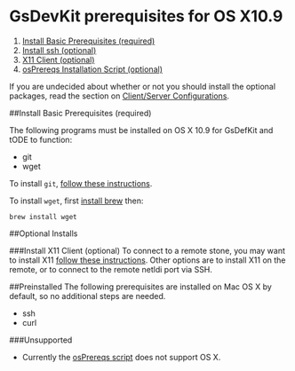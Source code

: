# GsDevKit prerequisites for OS X10.9

1. [Install Basic Prerequisites (required)](#install-basic-prerequisites-required)
3. [Install ssh (optional)](#install-ssh-optional)
4. [X11 Client (optional)](#install-x11-client-optional)
2. [osPrereqs Installation Script (optional)](#osPrereqs-installation-script-optional)

If you are undecided about whether or not you should install the optional packages, read the section on [Client/Server Configurations][4].

##Install Basic Prerequisites (required)

The following programs must be installed on OS X 10.9 for GsDefKit and tODE to function:

  - git
  - wget

To install `git`, [follow these instructions][2].

To install `wget`, first [install brew][1] then:

```
brew install wget
```

##Optional Installs

###Install X11 Client (optional)
To connect to a remote stone, you may want to install X11 [follow these instructions][3]. Other options are to install X11 on the remote, or to connect to the remote netldi port via SSH.

##Preinstalled
The following prerequisites are installed on Mac OS X by default, so no additional steps are needed.
- ssh
- curl

###Unsupported
- Currently the [osPrereqs script][5] does not support OS X.

[1]: http://coolestguidesontheplanet.com/setting-up-os-x-mavericks-and-homebrew/
[2]: http://git-scm.com/book/en/v2/Getting-Started-Installing-Git#Installing-on-Mac
[3]: http://xquartz.macosforge.org/landing/
[4]: osPrereqs.md#clientserver-configurations
[5]: ../../bin/osPrereqs
